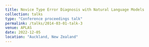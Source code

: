 ```yaml
---
title: Novice Type Error Diagnosis with Natural Language Models
collection: talks
type: "Conference proceedings talk"
permalink: /talks/2014-03-01-talk-3
venue: APLAS
date: 2022-12-05
location: "Auckland, New Zealand"
---
```



